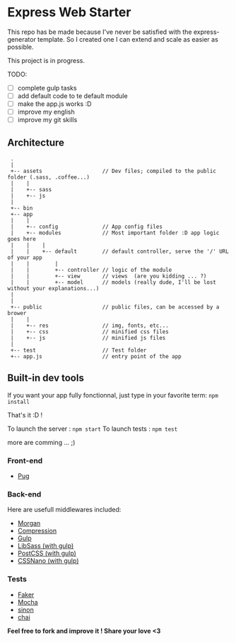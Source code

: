 # Express Web Starter

This repo has be made because I've never be satisfied with the express-generator template.
So I created one I can extend and scale as easier as possible.

This project is in progress.

TODO:

- [ ] complete gulp tasks
- [ ] add default code to te default module
- [ ] make the app.js works :D
- [ ] improve my english
- [ ] improve my git skills

## Architecture

```
 .
 |
 +-- assets                   // Dev files; compiled to the public folder (.sass, .coffee...)
 |    |
 |    +-- sass
 |    +-- js
 |
 +-- bin
 +-- app
 |    |
 |    +-- config              // App config files
 |    +-- modules             // Most important folder :D app logic goes here
 |    |    |
 |    |    +-- default        // default controller, serve the '/' URL of your app
 |    |        |
 |    |        +-- controller // logic of the module
 |    |        +-- view       // views  (are you kidding ... ?)
 |    |        +-- model      // models (really dude, I'll be lost without your explanations...)
 |
 |
 +-- public                   // public files, can be accessed by a brower
 |    |
 |    +-- res                 // img, fonts, etc...
 |    +-- css                 // minified css files
 |    +-- js                  // minified js files
 |
 +-- test                     // Test folder
 +-- app.js                   // entry point of the app
```

## Built-in dev tools

If you want your app fully fonctionnal, just type in your favorite term: `npm install`

That's it :D !

To launch the server : `npm start`
To launch tests : `npm test`

more are comming ... ;)

### Front-end

- [Pug](https://github.com/pugjs/pug)

### Back-end

Here are usefull middlewares included: 

- [Morgan](https://github.com/expressjs/morgan)
- [Compression ](https://github.com/expressjs/compression)
- [Gulp](http://gulpjs.com/)
- [LibSass (with gulp)](https://github.com/dlmanning/gulp-sass)
- [PostCSS (with gulp)](https://github.com/postcss/gulp-postcss)
- [CSSNano (with gulp)](http://cssnano.co/)

### Tests

- [Faker](https://github.com/marak/Faker.js/)
- [Mocha](https://mochajs.org/)
- [sinon](http://sinonjs.org/)
- [chai](http://chaijs.com/)

**Feel free to fork and improve it ! Share your love <3**
